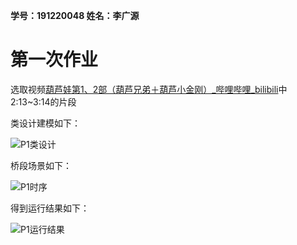 **学号：191220048	姓名：李广源**

# 第一次作业

选取视频[葫芦娃第1、2部（葫芦兄弟＋葫芦小金刚）_哔哩哔哩_bilibili](https://www.bilibili.com/video/BV1zQ4y1d7dQ?p=8)中2:13~3:14的片段

类设计建模如下：

 ![P1类设计](D:\Desktop\高级java\P1类设计.png)

桥段场景如下：

 ![P1时序](D:\Desktop\高级java\P1时序.png)

得到运行结果如下：

 ![P1运行结果](D:\Desktop\高级java\P1运行结果.png)